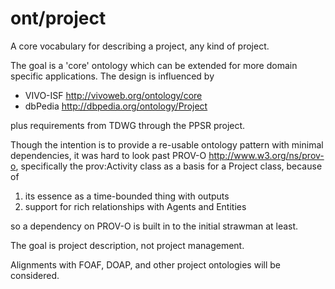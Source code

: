 # ont/project
A core vocabulary for describing a project, any kind of project.

The goal is a 'core' ontology which can be extended for more domain specific applications. The design is influenced by
* VIVO-ISF http://vivoweb.org/ontology/core
* dbPedia http://dbpedia.org/ontology/Project

plus requirements from TDWG through the PPSR project.

Though the intention is to provide a re-usable ontology pattern with minimal dependencies, it was hard to look past PROV-O http://www.w3.org/ns/prov-o, specifically the prov:Activity class as a basis for a Project class, because of
1. its essence as a time-bounded thing with outputs
1. support for rich relationships with Agents and Entities

so a dependency on PROV-O is built in to the initial strawman at least. 

The goal is project description, not project management.

Alignments with FOAF, DOAP, and other project ontologies will be considered.
